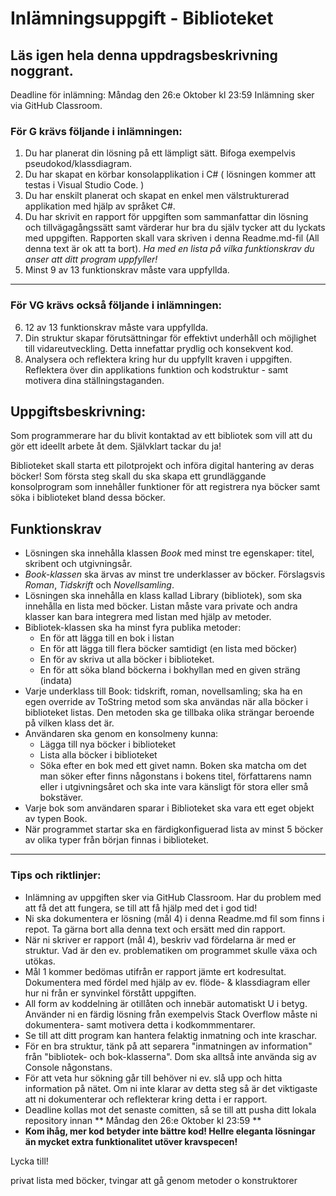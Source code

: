 # Inlämningsuppgift - Biblioteket
## Läs igen hela denna uppdragsbeskrivning noggrant.

Deadline för inlämning: Måndag den 26:e Oktober kl 23:59
Inlämning sker via GitHub Classroom.

### För G krävs följande i inlämningen:

1. Du har planerat din lösning på ett lämpligt sätt. Bifoga exempelvis pseudokod/klassdiagram.
2. Du har skapat en körbar konsolapplikation i C# ( lösningen kommer att testas i Visual Studio Code. )
3. Du har enskilt planerat och skapat en enkel men välstrukturerad applikation med hjälp av språket C#.
4. Du har skrivit en rapport för uppgiften som sammanfattar din lösning och tillvägagångssätt samt värderar hur bra du själv tycker att du lyckats med uppgiften. Rapporten skall vara skriven i denna Readme.md-fil (All denna text är ok att ta bort). _Ha med en lista på vilka funktionskrav du anser att ditt program uppfyller!_
5. Minst 9 av 13 funktionskrav måste vara uppfyllda.

---
### För VG krävs också följande i inlämningen:

6. 12 av 13 funktionskrav måste vara uppfyllda.
7. Din struktur skapar förutsättningar för effektivt underhåll och möjlighet till vidareutveckling. Detta innefattar prydlig och konsekvent kod.
8. Analysera och reflektera kring hur du uppfyllt kraven i uppgiften. Reflektera över din applikations funktion och kodstruktur - samt motivera dina ställningstaganden.

## Uppgiftsbeskrivning:

Som programmerare har du blivit kontaktad av ett bibliotek som vill att du gör ett ideellt arbete åt dem. Självklart tackar du ja!

Biblioteket skall starta ett pilotprojekt och införa digital hantering av deras böcker! Som första steg skall du ska skapa ett grundläggande konsolprogram som innehåller funktioner för att registrera nya böcker samt söka i biblioteket bland dessa böcker.

## Funktionskrav

* Lösningen ska innehålla klassen _Book_ med minst tre egenskaper: titel, skribent och utgivningsår. 
* _Book-klassen_ ska ärvas av minst tre underklasser av böcker. Förslagsvis _Roman_, _Tidskrift_ och _Novellsamling_. 
* Lösningen ska innehålla en klass kallad Library (bibliotek), som ska innehålla en lista med böcker. Listan måste vara private och andra klasser kan bara integrera med listan med hjälp av metoder. 
* Bibliotek-klassen ska ha minst fyra publika metoder:
  * En för att lägga till en bok i listan 
  * En för att lägga till flera böcker samtidigt (en lista med böcker) 
  * En för av skriva ut alla böcker i biblioteket. 
  * En för att söka bland böckerna i bokhyllan med en given sträng (indata) 
* Varje underklass till Book: tidskrift, roman, novellsamling; ska ha en egen override av ToString metod som ska användas när alla böcker i biblioteket listas. Den metoden ska ge tillbaka olika strängar beroende på vilken klass det är. 
* Användaren ska genom en konsolmeny kunna:
  * Lägga till nya böcker i biblioteket
  * Lista alla böcker i biblioteket 
  * Söka efter en bok med ett givet namn. Boken ska matcha om det man söker efter finns någonstans i bokens titel, författarens namn eller i utgivningsåret och ska inte vara känsligt för stora eller små bokstäver.
* Varje bok som användaren sparar i Biblioteket ska vara ett eget objekt av typen Book.
* När programmet startar ska en färdigkonfiguerad lista av minst 5 böcker av olika typer från början finnas i biblioteket.

---

### Tips och riktlinjer:

* Inlämning av uppgiften sker via GitHub Classroom. Har du problem med att få det att fungera, se till att få hjälp med det i god tid! 
* Ni ska dokumentera er lösning (mål 4) i denna Readme.md fil som finns i repot. Ta gärna bort alla denna text och ersätt med din rapport.
* När ni skriver er rapport (mål 4), beskriv vad fördelarna är med er struktur. Vad är den ev. problematiken om programmet skulle växa och utökas.
* Mål 1 kommer bedömas utifrån er rapport jämte ert kodresultat. Dokumentera med fördel med hjälp av ev. flöde- & klassdiagram eller hur ni från er synvinkel förstått uppgiften.
* All form av koddelning är otillåten och innebär automatiskt U i betyg. Använder ni en färdig lösning från exempelvis Stack Overflow måste ni dokumentera- samt motivera detta i kodkommmentarer.
* Se till att ditt program kan hantera felaktig inmatning och inte kraschar.
* För en bra struktur, tänk på att separera "inmatningen av information" från "bibliotek- och bok-klasserna". Dom ska alltså inte använda sig av Console någonstans.
* För att veta hur sökning går till behöver ni ev. slå upp och hitta information på nätet. Om ni inte klarar av detta steg så är det viktigaste att ni dokumenterar och reflekterar kring detta i er rapport.
* Deadline kollas mot det senaste comitten, så se till att pusha ditt lokala repository innan ** Måndag den 26:e Oktober kl 23:59 **
* **Kom ihåg, mer kod betyder inte bättre kod! Hellre eleganta lösningar än mycket extra funktionalitet utöver kravspecen!**

Lycka till!

privat lista med böcker, tvingar att gå genom metoder o konstruktorer
